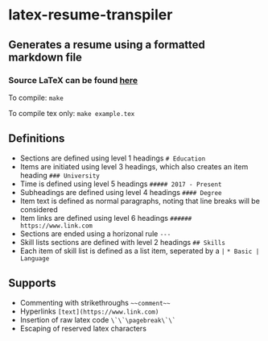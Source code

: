 # latex-resume-transpiler
## Generates a resume using a formatted markdown file
### Source LaTeX can be found [here](https://github.com/ekohilas/two-column-resume-latex)

To compile:
``make``

To compile tex only:
``make example.tex``

## Definitions

* Sections are defined using level 1 headings
    ``# Education``
* Items are initiated using level 3 headings, which also creates an item heading
    ``### University``
* Time is defined using level 5 headings
    ``##### 2017 - Present``
* Subheadings are defined using level 4 headings
    ``#### Degree``
* Item text is defined as normal paragraphs, noting that line breaks will be considered
* Item links are defined using level 6 headings
    ``###### https://www.link.com``
* Sections are ended using a horizonal rule
    `` --- ``
* Skill lists sections are defined with level 2 headings
    ``## Skills``
* Each item of skill list is defined as a list item, seperated by a ``|``
    ``* Basic | Language``

## Supports
* Commenting with strikethroughs
    ``~~comment~~``
* Hyperlinks
    ``[text](https://www.link.com)``
* Insertion of raw latex code
    ``\`\`\pagebreak\`\` ``
* Escaping of reserved latex characters

